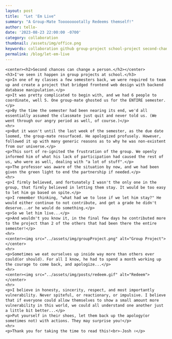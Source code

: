 ```yaml
---
layout: post
title:  "Let 'Em Live"
summary: "A Group-Mate Tooooooootally Redeems themself!"
author: tello-
date: '2023-08-23 22:00:00 -0700'
category: collaboration
thumbnail: /assets/img/office.png
keywords: collaboration github group-project school-project second-chances
permalink: /blog/let-em-live
---
```



    <center><h2>Second chances can change a person.</h2></center>
    <h3>I've seen it happen in group projects at school.</h3>
    <p>In one of my classes a few semesters back, we were required to team up and create a project that bridged frontend web design with backend database manipulation.</p>
    <p>It was pretty complicated to begin with, and we had 6 people to coordinate, well 5. One group-mate ghosted us for the ENTIRE semester.</p>
    <p>By the time the semester had been nearing its end, we'd all essentially assumed the classmate just quit and never told us. (We went through our angry period as well, of course.)</p>
    <hr>
    <p>But it wasn't until the last week of the semester, as the due date loomed, the group-mate resurfaced. He apologized profusely. However, followed it up with many generic reasons as to why he was non-existent from our universe.</p>
    <p>This sort of re-ignited the frustration of the group. We openly informed him of what his lack of participation had caused the rest of us, who were as well, dealing with "a lot of stuff".</p>
    <p>The professor was aware of the situation by now, and we had been given the green light to end the partnership if needed.</p>    
    <hr>
    <p>I firmly believed, and fortunately I wasn't the only one in the group, that firmly believed in letting them stay. It would be too easy to let him go based on spite.</p> 
    <p>I remember thinking, "what had we to lose if we let him stay?" He would either continue to not contribute, and get a grade he didn't deserve...or he would do something.</p>
    <p>So we let him live...</p>
    <p>And wouldn't you know it, in the final few days he contributed more to the project than 2 of the others that had been there the entire semester!</p>
    <hr>
    <center><img src="../assets/img/groupProject.png" alt="Group Project"></center>
    <hr>
    <p>Sometimes we eat ourselves up inside way more than others ever could(or should). For all I know, he had to spend a month working up the courage to come back, and apologize...</p>
    <hr>
    <center><img src="../assets/img/posts/redeem.gif" alt="Redeem"></center>
    <hr>
    <p>I believe in honesty, sincerity, respect, and most importantly vulnerability. Never spiteful, or reactionary, or impulsive. I believe that if everyone could allow themselves to show a small amount more vulnerability in this world, we could all understand one another just a little bit better...</p>
    <p>Put yourself in their shoes, let them back up the apology(or sometimes not) with actions. They may surprise you!</p>
    <hr>
    <p>Thank you for taking the time to read this!<br>-Josh ✌</p>





